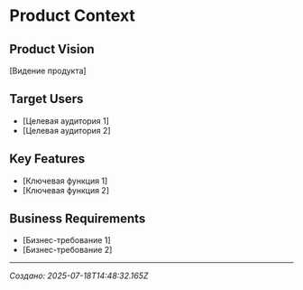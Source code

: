 # Product Context

## Product Vision
[Видение продукта]

## Target Users
- [Целевая аудитория 1]
- [Целевая аудитория 2]

## Key Features
- [Ключевая функция 1]
- [Ключевая функция 2]

## Business Requirements
- [Бизнес-требование 1]
- [Бизнес-требование 2]

---
*Создано: 2025-07-18T14:48:32.165Z*

